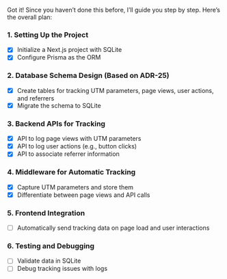 Got it! Since you haven’t done this before, I’ll guide you step by step. Here’s the overall plan:  

### **1. Setting Up the Project**  
- [x] Initialize a Next.js project with SQLite  
- [x] Configure Prisma as the ORM  

### **2. Database Schema Design (Based on ADR-25)**  
- [x] Create tables for tracking UTM parameters, page views, user actions, and referrers  
- [x] Migrate the schema to SQLite  

### **3. Backend APIs for Tracking**  
- [x] API to log page views with UTM parameters  
- [x] API to log user actions (e.g., button clicks)  
- [x] API to associate referrer information  

### **4. Middleware for Automatic Tracking**  
- [x] Capture UTM parameters and store them  
- [x] Differentiate between page views and API calls  

### **5. Frontend Integration**  
- [ ] Automatically send tracking data on page load and user interactions  

### **6. Testing and Debugging**  
- [ ] Validate data in SQLite  
- [ ] Debug tracking issues with logs  
